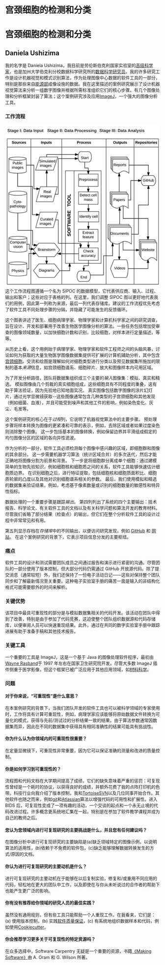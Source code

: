 # 宫颈细胞的检测和分类

# 宫颈细胞的检测和分类

## Daniela Ushizima

我的名字是 Daniela Ushizima，我目前是劳伦斯伯克利国家实验室的[高级科学家](http://vis.lbl.gov/~daniela)，也是加州大学伯克利分校数据科学研究所的[数据科学研究员](https://bids.berkeley.edu/people/daniela-ushizima)。我的许多研究工作是设计机器视觉和模式识别算法，作为处理图像中心数据的软件工具的一部分，特别是那些来自[能源部](https://energy.gov/)成像设施的数据。我在这里描述的案例研究展示了设计机器视觉算法来分析一组数字图像并根据所需标准组织它们的核心步骤。有几个图像处理和分析框架封装了算法；这个案例研究涉及应用[ImageJ](https://imagej.nih.gov/ij/)，一个强大的图像分析工具。

### 工作流程

![流程图](img/dushizima.png) 这个工作流程图遵循一个名为 SIPOC 的数据模型，它代表供应商、输入、过程、输出和客户；这些对应于表格的列。在这里，我们调整 SIPOC 图以更好地代表我们的用例，因此第一列称为来源，最后一列代表存储库。建议的工作流程优先考虑了软件工具不同处理步骤的分隔，并隐藏了可能发生的反馈循环。

这个图表讲述了医生、细胞病理学家、物理学家和计算机科学家之间的研究调查，旨在设计、开发和部署用于改善生物医学图像分析的算法。一些任务包括增加受审查的图像领域数量，以加快细胞计数和识别，比较细胞，对样本进行定量描述，等等。

从历史上看，这个用例始于病理学家、物理学家和软件工程师之间的头脑风暴，讨论如何为获取的大量生物医学图像数据集提供可扩展的计算机辅助分析，其中包含[宫颈细胞](http://www.cancer.gov/types/cervical/understanding-cervical-changes/understanding-cervical-changes.pdf)。交流和绘图是理解如何对细胞类型进行分类以及预见数据集所施加的限制的基本*来源*信息，如宫颈细胞谱系、细胞碎片、放大和图像样本内可用区域。

为了开发分析路径，团队将数据集组织成三个主要的*输入*图像集：模拟、真实和精选。 模拟图像由几个剪裁的真实细胞组成，这些细胞具有不同程度的重叠，这有助于算法验证，因为先验地已知地面实况。 真实图像包括数字图像的涂片幻灯片，通过光学显微镜获取--这些图像通常包含几种类型的子宫颈细胞和其他发现（例如细菌、血液），并且可能受到噪声和其他工件的影响，例如染色变化、灰尘、毛发等。

这个案例研究的核心在于*过程*列，它说明了机器视觉算法中的主要步骤。 预处理步骤将样本转换为图像的更紧凑和可靠的表示，例如，去除区域或者如果过度染色则消除整个图像。 这一步包括基本的图像转换，例如保留边界并平滑组成假定的均匀图像分区的区域的各向异性滤波。

作为分析的一部分，软件工具必须检测每个图像中感兴趣的区域，即细胞群和图像的其余部分。 这一步需要机器学习算法（统计区域合并）的多次迭代，然后才能正确地将图像分割为前景和背景。 下一步是将细胞群分离成单个细胞：通过建模简单的生物先验知识，例如细胞核和细胞质之间的关系，软件工具能够快速估计细胞质边界。 在识别细胞之后，进行特征提取，包括细胞核和细胞质面积比、细胞质轮廓的凸度以及其他对识别细胞谱系相关的参数。 最后，我们使用模拟和精选的数据集来验证结果，例如，考虑基于像素数量或识别的细胞数量的敏感性和特异性指标。

数据处理的一个重要步骤是跟踪*输出*。 第四列列出了系统的四个主要输出：技术报告、科学论文、有关软件工具的文档以及有关科学问题和算法开发的教育材料。 尽管我们省略了部分结果（检查点）的输出，但它们在整个分析软件工具的设计过程中非常常见和有用。

第五列显示存档在*存储库*中的不同输出，以便访问研究发现，例如 [GitHub](https://github.com/dani-lbnl/CRIC) 和 [网站](https://bids.berkeley.edu/research/cervical)。 在这个案例研究的背景下，它表示项目信息分发的主要枢纽。

### 痛点

软件工具的设计和测试需要团队成员之间通过报告和演示进行紧密的沟通。尽管团队的一部分使用了版本控制，但大部分代码仍需通过 GitHub 开放源代码。除了提交消息（通常较短）外，我们还保持了一份电子活动日记——这些对保持整个团队同步和了解最新情况至关重要。这种电子实验室手册的痛苦一面是输入的非结构化格式可能需要额外的时间来解析。

### 关键优势

该项目中最具可重现性的部分是与模拟数据集相关的代码开发。该活动在团队中得到了改善，特别是由于参加了代码竞赛，这迫使整个团队组织数据源和代码存储库，以便审阅人员可以快速重现结果。此外，通过在共同的数字实验室手册中跟踪进展有助于准备手稿和其他技术报告。

### 关键工具

一个重要的工具是 ImageJ，这是一个基于 Java 的图像处理软件程序，最初由[Wayne Rasband](http://imagej.net/Wayne_Rasband)于 1997 年左右在国家卫生研究院开发。尽管大多数 ImageJ 插件侧重于医学影像，但这个框架已被广泛应用于其他应用领域，如[材料科学](https://github.com/CameraIA/F3D)。

### 问题

#### 对于你来说，“可重现性”是什么意思？

在本案例研究的背景下，当我们团队开发的软件工具也可以被科学领域的专家使用时，工作将具有计算可重现性，例如，病理学家应该能够将原始数据文件转换为可量化的模式，获得与先前/测试过的分析结果一致的结果。由于算法参数通常因数据集而异，因此在不同的数据集中获得具有相同准确性的结果可能具有挑战性。

#### 你为什么认为你领域内的可重现性很重要？

在定量显微镜下，可重现性非常重要，因为它可以保证准确的测量和改进的质量控制。

#### 你是如何学习到可重现性的？

流程图和代码文档在大学期间提高了成绩，它们的缺失意味着严重的惩罚：可复现性曾经是一个耗时的协议，以获得良好的成绩，并额外花费了我的点阵打印机的色带。科技行业向我介绍了版本控制，我和[TortoiseSVN](https://tortoisesvn.net/docs/nightly/TortoiseSVN_en/tsvn-preface-development.html)以及几位同事开始合作。其他软件也随之而来，例如[git](https://git-scm.com/)和[Atlassian](https://www.atlassian.com/software)算法以增强代码的可用性和扩展性。进入 BIDS 后，可复现性变成了一项有趣的活动，一个交谈的起点和一个永无止境的代码改进过程。许多概念更系统地汇集在一起，特别是在参加了软件教学课程并成为自己的教师之后。

#### 您认为您领域内进行可复现研究的主要挑战是什么，并且您有任何建议吗？

在图像分析中进行可复现研究的主要缺陷是(a)缺乏领域特定的图像示例，以说明算法的适用性，(b)依赖于不免费的软件包，(c)缺乏能够理解数据转换发生的方式/原因的文档。

#### 你认为进行可复现研究的主要动机是什么？

进行可复现研究的主要动机在于能够在以后复制实验，修复和/或重用不同应用的代码，轻松地在更大的团队中工作，以及即使在与你从未听说过的合作者的帮助下也能产生更广泛的影响。

#### 你有没有推荐给你领域的研究人员的最佳实践？

虽然没有通用规则，但有些工具只能帮助一个人重现工作。在我看来，它们是：(a) 使用版本控制，(b) 实践[软件质量保证](https://en.wikipedia.org/wiki/Software_quality_assurance)，(c) 有系统地组织数据样本和代码，例如使用[Cookiecutter](https://cookiecutter.readthedocs.io/)。

#### 你会推荐学习更多关于可复现性的特定资源吗？

在众多选择中，Software Carpentry 无疑是一个重要的资源，书籍[《Making Software》](http://deca.cuc.edu.cn/Community/cfs-filesystemfile.ashx/__key/CommunityServer.Components.PostAttachments/00.00.00.22.46/Oreilly.Making.Software.Oct.2010.pdf)由 A. Oram 和 G. Wilson 所著。
